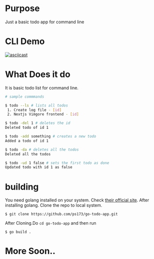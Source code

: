 # Purpose

Just a basic todo app for command line

# CLI Demo
[![asciicast](https://asciinema.org/a/KNjqSJItb4ES08xgFbVfKw6MP.svg)](https://asciinema.org/a/KNjqSJItb4ES08xgFbVfKw6MP)

# What Does it do

It is basic todo list for command line.

```bash
# sample commmands

$ todo --ls # lists all todos
 1. Create log file - [id]
 2. Nextjs Vimgore frontend - [id]

$ todo -del 1 # deletes the id
Deleted todo of id 1

$ todo -add something # creates a new todo
Added a todo of id 1

$ todo -da # deletes all the todos
Deleted all the todos

$ todo -ud 1 false # sets the first todo as done
Updated todo with id 1 as false
```

# building

You need golang installed on your system. Check [their official site](https://golang.org/dl/).
After installing golang. Clone the repo to local system.
```
$ git clone https://github.com/ps173/go-todo-app.git
```
After Cloning.Do `cd go-todo-app` and then run 
```
$ go build .
```

# More Soon..
